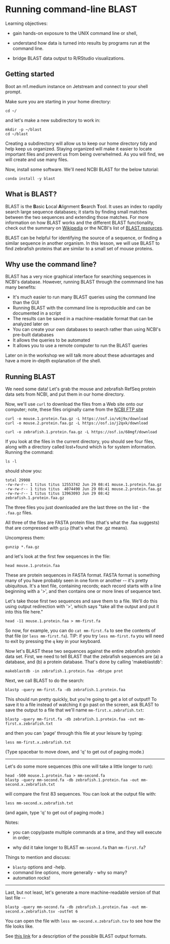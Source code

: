 # Running command-line BLAST

Learning objectives:

* gain hands-on exposure to the UNIX command line or shell,
  
* understand how data is turned into results by programs run at the command line.

* bridge BLAST data output to R/RStudio visualizations.

## Getting started

Boot an m1.medium instance on Jetstream and connect to your shell prompt.

Make sure you are starting in your home directory:

```
cd ~/
```

and let's make a new subdirectory to work in:

```
mkdir -p ~/blast
cd ~/blast
```
Creating a subdirectory will allow us to keep our home directory tidy
and help keep us organized. Staying organized will make it easier to
locate important files and prevent us from being overwhelmed. As you will
find, we will create and use many files.


Now, install some software. We'll need NCBI BLAST for the below tutorial:

```
conda install -y blast
```

## What is BLAST?
BLAST is the **B**asic **L**ocal **A**lignment **S**earch **T**ool.
It uses an index to rapdily search large sequence databases;
it starts by finding small matches between the two sequences and extending those matches.
For more information on how BLAST works and the different BLAST functionality,
check out the summary on [Wikipedia](https://en.wikipedia.org/wiki/BLAST) or
the NCBI's list of [BLAST resources](https://blast.ncbi.nlm.nih.gov/Blast.cgi?CMD=Web&PAGE_TYPE=BlastDocs).

BLAST can be helpful for identifying the source of a sequence,
or finding a similar sequence in another organism.
In this lesson, we will use BLAST to find zebrafish proteins that
are similar to a small set of mouse proteins.

## Why use the command line?
BLAST has a very nice graphical interface for searching sequences in NCBI's database.
However, running BLAST through the commmand line has many benefits:
  * It's much easier to run many BLAST queries using the command line than the GUI
  * Running BLAST with the command line is reproducible and can be documented in a script
  * The results can be saved in a machine-readable format that can be analyzed later on
  * You can create your own databases to search rather than using NCBI's pre-built databases
  * It allows the queries to be automated
  * It allows you to use a remote computer to run the BLAST queries
  
Later on in the workshop we will talk more about these advantages and have a more in-depth explanation of the shell.

## Running BLAST

We need some data!  Let's grab the mouse and zebrafish RefSeq
protein data sets from NCBI, and put them in our home directory.

Now, we'll use `curl` to download the files from a Web site onto our
computer; note, these files originally came from the
[NCBI FTP site](ftp://ftp.ncbi.nih.gov/refseq/M_musculus/mRNA_Prot)

```
curl -o mouse.1.protein.faa.gz -L https://osf.io/v6j9x/download
curl -o mouse.2.protein.faa.gz -L https://osf.io/j2qxk/download

curl -o zebrafish.1.protein.faa.gz -L https://osf.io/68mgf/download
```

If you look at the files in the current directory, you should see four
files, along with a directory called lost+found which is for system
information. Running the command:

```
ls -l
```

should show you:

```
total 29908
-rw-rw-r-- 1 titus titus 12553742 Jun 29 08:41 mouse.1.protein.faa.gz
-rw-rw-r-- 1 titus titus  4074490 Jun 29 08:41 mouse.2.protein.faa.gz
-rw-rw-r-- 1 titus titus 13963093 Jun 29 08:42 zebrafish.1.protein.faa.gz
```

The three files you just downloaded are the last three on the list - the
`.faa.gz` files.

All three of the files are FASTA protein files (that's what the .faa
suggests) that are compressed with `gzip` (that's what the .gz means).

Uncompress them:

```
gunzip *.faa.gz
```

and let's look at the first few sequences in the file:

```
head mouse.1.protein.faa 
```

These are protein sequences in FASTA format.  FASTA format is something
many of you have probably seen in one form or another -- it's pretty
ubiquitous.  It's a text file, containing records; each record
starts with a line beginning with a '>', and then contains one or more
lines of sequence text.

Let's take those first two sequences and save them to a file.  We'll
do this using output redirection with '>', which says "take
all the output and put it into this file here."

```
head -11 mouse.1.protein.faa > mm-first.fa
```

So now, for example, you can do `cat mm-first.fa` to see the contents of
that file (or `less mm-first.fa`). TIP: if you try `less mm-first.fa` you will need to exit by pressing the `q` key in your keyboard.

Now let's BLAST these two sequences against the entire zebrafish
protein data set. First, we need to tell BLAST that the zebrafish
sequences are (a) a database, and (b) a protein database.  That's done
by calling 'makeblastdb':

```
makeblastdb -in zebrafish.1.protein.faa -dbtype prot
```

Next, we call BLAST to do the search:

```
blastp -query mm-first.fa -db zebrafish.1.protein.faa
```

This should run pretty quickly, but you're going to get a lot of output!!
To save it to a file instead of watching it go past on the screen,
ask BLAST to save the output to a file that we'll name `mm-first.x.zebrafish.txt`:

```
blastp -query mm-first.fa -db zebrafish.1.protein.faa -out mm-first.x.zebrafish.txt
```

and then you can 'page' through this file at your leisure by typing:

```
less mm-first.x.zebrafish.txt
```

(Type spacebar to move down, and 'q' to get out of paging mode.)

-----

Let's do some more sequences (this one will take a little longer to run):

```
head -500 mouse.1.protein.faa > mm-second.fa
blastp -query mm-second.fa -db zebrafish.1.protein.faa -out mm-second.x.zebrafish.txt
```

will compare the first 83 sequences.  You can look at the output file with:

```
less mm-second.x.zebrafish.txt
```

(and again, type 'q' to get out of paging mode.)

Notes:

* you can copy/paste multiple commands at a time, and they will execute in order;

* why did it take longer to BLAST ``mm-second.fa`` than ``mm-first.fa``?

Things to mention and discuss:

* `blastp` options and -help.
* command line options, more generally - why so many?
* automation rocks!

----

Last, but not least, let's generate a more machine-readable version of that
last file --

```
blastp -query mm-second.fa -db zebrafish.1.protein.faa -out mm-second.x.zebrafish.tsv -outfmt 6
```

You can open the file with `less mm-second.x.zebrafish.tsv` to see how the file looks like.

See [this link](http://www.metagenomics.wiki/tools/blast/blastn-output-format-6) for a description of the possible BLAST output formats.

